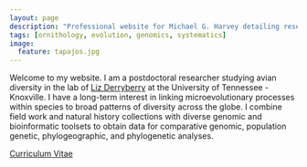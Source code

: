 ```yaml
---
layout: page
description: "Professional website for Michael G. Harvey detailing research into speciation and diversification of Neotropical birds."
tags: [ornithology, evolution, genomics, systematics]
image:
  feature: tapajos.jpg
---
```


Welcome to my website. I am a postdoctoral researcher studying avian diversity in the lab of <a href="https://derryberrylab.wordpress.com/people/" target="_blank">Liz Derryberry</a> at the University of Tennessee - Knoxville. I have a long-term interest in linking microevolutionary processes within species to broad patterns of diversity across the globe. I combine field work and natural history collections with diverse genomic and bioinformatic toolsets to obtain data for comparative genomic, population genetic, phylogeographic, and phylogenetic analyses.

<div markdown="0"><a href="http://mgharvey.github.io/docs/Harvey_CV_6.10.18.pdf" class="btn">Curriculum Vitae</a></div>
